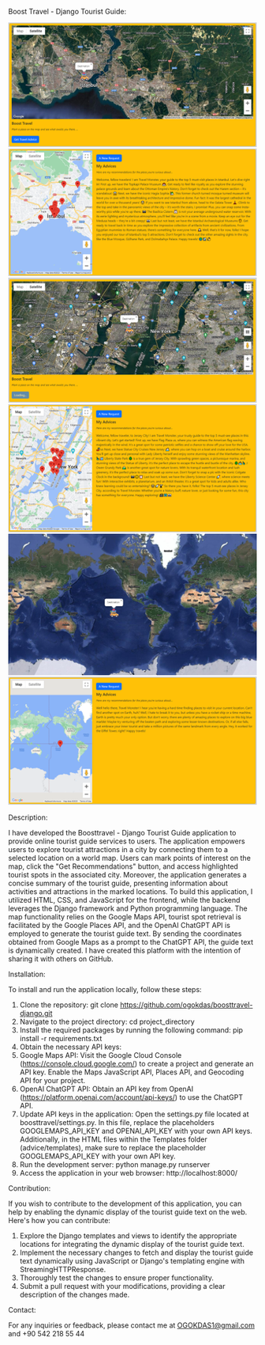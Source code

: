 Boost Travel - Django Tourist Guide:

![Selection for Istanbul](https://github.com/ogokdas/boosttravel-django/blob/main/png/select_istanbul.PNG)
![Advices for Istanbul](https://github.com/ogokdas/boosttravel-django/blob/main/png/advice_istanbul.PNG)
![Selection for Jersey](https://github.com/ogokdas/boosttravel-django/blob/main/png/select_jersey.PNG)
![Advices for Jersey](https://github.com/ogokdas/boosttravel-django/blob/main/png/advice_jersey.PNG)
![Selection for no where](https://github.com/ogokdas/boosttravel-django/blob/main/png/select_nowhere.PNG)
![Advices for no where](https://github.com/ogokdas/boosttravel-django/blob/main/png/advice_neverland.PNG)

Description:

I have developed the Boosttravel - Django Tourist Guide application to provide online tourist guide services to users. The application empowers users to explore tourist attractions in a city by connecting them to a selected location on a world map. Users can mark points of interest on the map, click the "Get Recommendations" button, and access highlighted tourist spots in the associated city. Moreover, the application generates a concise summary of the tourist guide, presenting information about activities and attractions in the marked locations. To build this application, I utilized HTML, CSS, and JavaScript for the frontend, while the backend leverages the Django framework and Python programming language. The map functionality relies on the Google Maps API, tourist spot retrieval is facilitated by the Google Places API, and the OpenAI ChatGPT API is employed to generate the tourist guide text. By sending the coordinates obtained from Google Maps as a prompt to the ChatGPT API, the guide text is dynamically created. I have created this platform with the intention of sharing it with others on GitHub.

Installation:

To install and run the application locally, follow these steps:
1.	Clone the repository:
git clone https://github.com/ogokdas/boosttravel-django.git
2.	Navigate to the project directory:
cd project_directory
3.	Install the required packages by running the following command:
pip install -r requirements.txt
4.	Obtain the necessary API keys:
1.	Google Maps API: Visit the Google Cloud Console (https://console.cloud.google.com/) to create a project and generate an API key. Enable the Maps JavaScript API, Places API, and Geocoding API for your project.
2.	OpenAI ChatGPT API: Obtain an API key from OpenAI (https://platform.openai.com/account/api-keys/) to use the ChatGPT API.
5.	Update API keys in the application:
Open the settings.py file located at boosttravel/settings.py. In this file, replace the placeholders GOOGLEMAPS_API_KEY and OPENAI_API_KEY with your own API keys. Additionally, in the HTML files within the Templates folder (advice/templates), make sure to replace the placeholder GOOGLEMAPS_API_KEY with your own API key.
6.	Run the development server:
python manage.py runserver
7.	Access the application in your web browser: http://localhost:8000/

Contribution:

If you wish to contribute to the development of this application, you can help by enabling the dynamic display of the tourist guide text on the web. Here's how you can contribute:
1.	Explore the Django templates and views to identify the appropriate locations for integrating the dynamic display of the tourist guide text.
2.	Implement the necessary changes to fetch and display the tourist guide text dynamically using JavaScript or Django's templating engine with StreamingHTTPResponse.
3.	Thoroughly test the changes to ensure proper functionality.
4.	Submit a pull request with your modifications, providing a clear description of the changes made.

Contact:

For any inquiries or feedback, please contact me at
OGOKDAS1@gmail.com 
and 
+90 542 218 55 44




